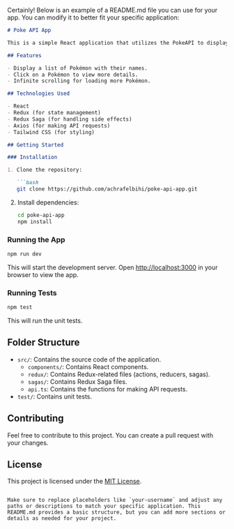 Certainly! Below is an example of a README.md file you can use for your app. You can modify it to better fit your specific application:

```markdown
# Poke API App

This is a simple React application that utilizes the PokeAPI to display a list of Pokémon. It also allows users to view details about each Pokémon.

## Features

- Display a list of Pokémon with their names.
- Click on a Pokémon to view more details.
- Infinite scrolling for loading more Pokémon.

## Technologies Used

- React
- Redux (for state management)
- Redux Saga (for handling side effects)
- Axios (for making API requests)
- Tailwind CSS (for styling)

## Getting Started

### Installation

1. Clone the repository:

   ```bash
   git clone https://github.com/achrafelbihi/poke-api-app.git
   ```

2. Install dependencies:

   ```bash
   cd poke-api-app
   npm install
   ```

### Running the App

```bash
npm run dev
```

This will start the development server. Open [http://localhost:3000](http://localhost:3000) in your browser to view the app.

### Running Tests

```bash
npm test
```

This will run the unit tests.

## Folder Structure

- `src/`: Contains the source code of the application.
  - `components/`: Contains React components.
  - `redux/`: Contains Redux-related files (actions, reducers, sagas).
  - `sagas/`: Contains Redux Saga files.
  - `api.ts`: Contains the functions for making API requests.
- `test/`: Contains unit tests.

## Contributing

Feel free to contribute to this project. You can create a pull request with your changes.

## License

This project is licensed under the [MIT License](LICENSE).
```

Make sure to replace placeholders like `your-username` and adjust any paths or descriptions to match your specific application. This README.md provides a basic structure, but you can add more sections or details as needed for your project.